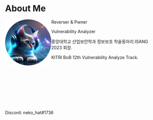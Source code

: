 # About Me
<div>
  <div>
    <img src="./assets/img/avatar.png" width="30%" height="30%" align="left"/>
  </div>
  <div>
    <p>Reverser & Pwner</p>
    <p>Vulnerability Analyzer</p>
    <p>중앙대학교 산업보안학과 정보보호 학술동아리 ISANG 2023 회장.</p>
    <p>KITRI BoB 12th Vulnerability Analyze Track.</p>
  </div>
</div>
</div>
<br/>
<br/>
<br/>
<br/>
<br/>
<br/>
<br/>
<br/>

<div style="float: center">
  <p>Discord: neko_hat#1736</p>
</div>
